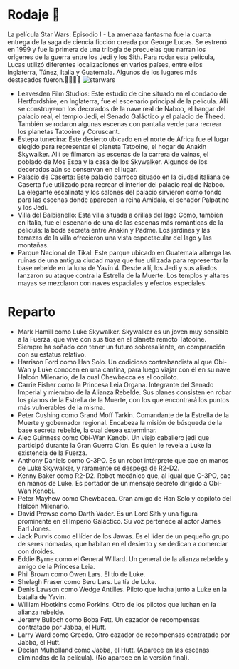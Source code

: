 

# Rodaje 🎥

La película Star Wars: Episodio I - La amenaza fantasma fue la cuarta entrega de la saga de ciencia ficción creada por George Lucas. Se estrenó en 1999 y fue la primera de una trilogía de precuelas que narran los orígenes de la guerra entre los Jedi y los Sith. Para rodar esta película, Lucas utilizó diferentes localizaciones en varios países, entre ellos Inglaterra, Túnez, Italia y Guatemala. Algunos de los lugares más destacados fueron.😶‍🌫️😶‍🌫️
![starwars](https://static.wikia.nocookie.net/esstarwars/images/d/dd/Star_Wars_epI.jpg/revision/latest?cb=20060331023235)

- Leavesden Film Studios: Este estudio de cine situado en el condado de Hertfordshire, en Inglaterra, fue el escenario principal de la película. Allí se construyeron los decorados de la nave real de Naboo, el hangar del palacio real, el templo Jedi, el Senado Galáctico y el palacio de Theed. También se rodaron algunas escenas con pantalla verde para recrear los planetas Tatooine y Coruscant.
- Estepa tunecina: Este desierto ubicado en el norte de África fue el lugar elegido para representar el planeta Tatooine, el hogar de Anakin Skywalker. Allí se filmaron las escenas de la carrera de vainas, el poblado de Mos Espa y la casa de los Skywalker. Algunos de los decorados aún se conservan en el lugar.
- Palacio de Caserta: Este palacio barroco situado en la ciudad italiana de Caserta fue utilizado para recrear el interior del palacio real de Naboo. La elegante escalinata y los salones del palacio sirvieron como fondo para las escenas donde aparecen la reina Amidala, el senador Palpatine y los Jedi.
- Villa del Balbianello: Esta villa situada a orillas del lago Como, también en Italia, fue el escenario de una de las escenas más románticas de la película: la boda secreta entre Anakin y Padmé. Los jardines y las terrazas de la villa ofrecieron una vista espectacular del lago y las montañas.
- Parque Nacional de Tikal: Este parque ubicado en Guatemala alberga las ruinas de una antigua ciudad maya que fue utilizada para representar la base rebelde en la luna de Yavin 4. Desde allí, los Jedi y sus aliados lanzaron su ataque contra la Estrella de la Muerte. Los templos y altares mayas se mezclaron con naves espaciales y efectos especiales.

# Reparto

- Mark Hamill como Luke Skywalker. Skywalker es un joven muy sensible a la Fuerza, que vive con sus tíos en el planeta remoto Tatooine. Siempre ha soñado con tener un futuro sobresaliente, en comparación con su estatus relativo.
- Harrison Ford como Han Solo. Un codicioso contrabandista al que Obi-Wan y Luke conocen en una cantina, para luego viajar con él en su nave Halcón Milenario, de la cual Chewbacca es el copiloto.
- Carrie Fisher como la Princesa Leia Organa. Integrante del Senado Imperial y miembro de la Alianza Rebelde. Sus planes consisten en robar los planos de la Estrella de la Muerte, con los que encontrará los puntos más vulnerables de la misma.
- Peter Cushing como Grand Moff Tarkin. Comandante de la Estrella de la Muerte y gobernador regional. Encabeza la misión de búsqueda de la base secreta rebelde, la cual desea exterminar.
- Alec Guinness como Obi-Wan Kenobi. Un viejo caballero jedi que participó durante la Gran Guerra Clon. Es quien le revela a Luke la existencia de la Fuerza.
- Anthony Daniels como C-3PO. Es un robot intérprete que cae en manos de Luke Skywalker, y raramente se despega de R2-D2.
- Kenny Baker como R2-D2. Robot mecánico que, al igual que C-3PO, cae en manos de Luke. Es portador de un mensaje secreto dirigido a Obi-Wan Kenobi.
- Peter Mayhew como Chewbacca. Gran amigo de Han Solo y copiloto del Halcón Milenario.
- David Prowse como Darth Vader. Es un Lord Sith y una figura prominente en el Imperio Galáctico. Su voz pertenece al actor James Earl Jones.
- Jack Purvis como el líder de los Jawas. Es el líder de un pequeño grupo de seres nómadas, que habitan en el desierto y se dedican a comerciar con droides.
- Eddie Byrne como el General Willard. Un general de la alianza rebelde y amigo de la Princesa Leia.
- Phil Brown como Owen Lars. El tío de Luke.
- Shelagh Fraser como Beru Lars. La tía de Luke.
- Denis Lawson como Wedge Antilles. Piloto que lucha junto a Luke en la batalla de Yavin.
- William Hootkins como Porkins. Otro de los pilotos que luchan en la alianza rebelde.
- Jeremy Bulloch como Boba Fett. Un cazador de recompensas contratado por Jabba, el Hutt.
- Larry Ward como Greedo. Otro cazador de recompensas contratado por Jabba, el Hutt.
- Declan Mulholland como Jabba, el Hutt. (Aparece en las escenas eliminadas de la película). (No aparece en la versión final).
